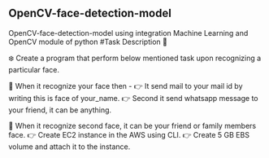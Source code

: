 ## OpenCV-face-detection-model
OpenCV-face-detection-model using integration Machine Learning and OpenCV module of python
#Task Description 📄

❄️ Create a program that perform below mentioned task upon recognizing a particular face. 

📌 When it recognize your face then - 
👉 It send mail to your mail id by writing this is face of your_name. 
👉 Second it send whatsapp message to your friend, it can be anything. 

📌 When it recognize second  face, it can be your friend or family members face.
👉 Create EC2 instance in the AWS using CLI. 
👉 Create 5 GB EBS volume and attach it to the instance. 
